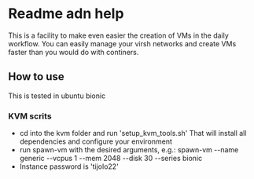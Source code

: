 # Readme adn help

This is a facility to make even easier the creation of VMs in the daily
workflow. You can easily manage your virsh networks and create VMs faster than
you would do with continers.

## How to use

This is tested in ubuntu bionic

### KVM scrits

- cd into the kvm folder and run 'setup_kvm_tools.sh'
  That will install all dependencies and configure your environment
- run spawn-vm with the desired arguments, e.g.:
  spawn-vm --name generic --vcpus 1 --mem 2048 --disk 30 --series bionic
- Instance password is 'tijolo22'
